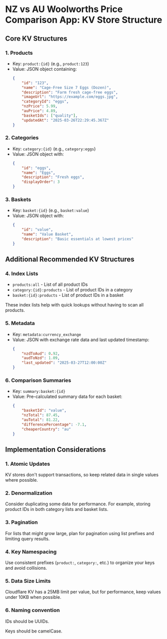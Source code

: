 # NZ vs AU Woolworths Price Comparison App: KV Store Structure

## Core KV Structures

### 1. Products

- Key: `product:{id}` (e.g., `product:123`)
- Value: JSON object containing:
  ```json
  {
      "id": "123",
      "name": "Cage-Free Size 7 Eggs (Dozen)",
      "description": "Farm fresh cage-free eggs",
      "imageUrl": "https://example.com/eggs.jpg",
      "categoryId": "eggs",
      "nzPrice": 5.99,
      "auPrice": 4.89,
      "basketIds": ["quality"],
      "updatedAt": "2025-03-26T22:29:45.367Z"
  }
  ```

### 2. Categories

- Key: `category:{id}` (e.g., `category:eggs`)
- Value: JSON object with:
  ```json
  {
      "id": "eggs",
      "name": "Eggs",
      "description": "Fresh eggs",
      "displayOrder": 3
  }
  ```

### 3. Baskets

- Key: `basket:{id}` (e.g., `basket:value`)
- Value: JSON object with:
  ```json
  {
      "id": "value",
      "name": "Value Basket",
      "description": "Basic essentials at lowest prices"
  }
  ```

## Additional Recommended KV Structures

### 4. Index Lists

- `products:all` - List of all product IDs
- `category:{id}:products` - List of product IDs in a category
- `basket:{id}:products` - List of product IDs in a basket

These index lists help with quick lookups without having to scan all products.

### 5. Metadata

- Key: `metadata:currency_exchange`
- Value: JSON with exchange rate data and last updated timestamp:
  ```json
  {
      "nzdToAud": 0.92,
      "audToNzd": 1.09,
      "last_updated": "2025-03-27T12:00:00Z"
  }
  ```

### 6. Comparison Summaries

- Key: `summary:basket:{id}`
- Value: Pre-calculated summary data for each basket:
  ```json
  {
      "basketId": "value",
      "nzTotal": 87.45,
      "auTotal": 81.22,
      "differencePercentage": -7.1,
      "cheaperCountry": "au"
  }
  ```

## Implementation Considerations

### 1. Atomic Updates

KV stores don't support transactions, so keep related data in single values
where possible.

### 2. Denormalization

Consider duplicating some data for performance. For example, storing product IDs
in both category lists and basket lists.

### 3. Pagination

For lists that might grow large, plan for pagination using list prefixes and
limiting query results.

### 4. Key Namespacing

Use consistent prefixes (`product:`, `category:`, etc.) to organize your keys
and avoid collisions.

### 5. Data Size Limits

Cloudflare KV has a 25MB limit per value, but for performance, keep values under
10KB when possible.

### 6. Naming convention

IDs should be UUIDs.

Keys should be camelCase.
